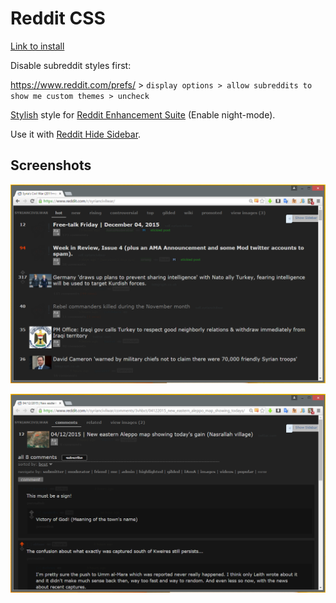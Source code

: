 # Reddit CSS

[Link to install](https://userstyles.org/styles/121459/clean-reddit-enhancement-suite)

Disable subreddit styles first:

https://www.reddit.com/prefs/ > `display options > allow subreddits to show me custom themes > uncheck`

[Stylish](https://userstyles.org/) style for [Reddit Enhancement Suite](http://redditenhancementsuite.com/) (Enable night-mode).

Use it with [Reddit Hide Sidebar](https://chrome.google.com/webstore/detail/reddit-hide-sidebar/kmhljmlnmkpkfidhceknegheeplgmngg).

## Screenshots

![](/screenshot-subreddit.png)

![](/screenshot-comments.png)
